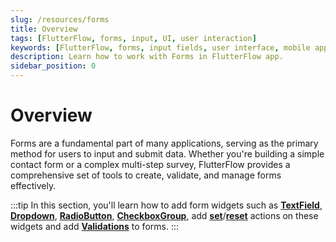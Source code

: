 ```yaml
---
slug: /resources/forms
title: Overview
tags: [FlutterFlow, forms, input, UI, user interaction]
keywords: [FlutterFlow, forms, input fields, user interface, mobile app development, data collection, user interaction]
description: Learn how to work with Forms in FlutterFlow app.
sidebar_position: 0
---
```



# Overview 
Forms are a fundamental part of many applications, serving as the primary method for users to input and submit data. Whether you're building a simple contact form or a complex multi-step survey, FlutterFlow provides a comprehensive set of tools to create, validate, and manage forms effectively.

:::tip
In this section, you'll learn how to add form widgets such as [**TextField**](forms/textfield), [**Dropdown**](forms/dropdown), [**RadioButton**](forms/radiobutton), [**CheckboxGroup**](forms/checkboxgroup), add [**set**](forms/set-form-field)/[**reset**](forms/reset-form-field) actions on these widgets and add [**Validations**](forms/form-validation) to forms.
:::